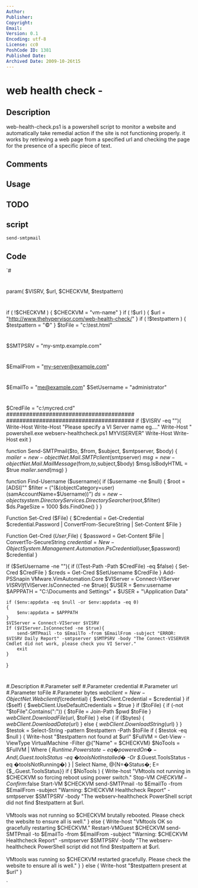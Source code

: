```yaml
---
Author: 
Publisher: 
Copyright: 
Email: 
Version: 0.1
Encoding: utf-8
License: cc0
PoshCode ID: 1381
Published Date: 
Archived Date: 2009-10-26t15
---
```


# web health check - 

## Description

web-health-check.ps1 is a powershell script to monitor a website and automatically take remedial action if the site is not functioning properly. it works by retrieving a web page from a specified url and checking the page for the presence of a specific piece of text.

## Comments



## Usage



## TODO



## script

`send-smtpmail`

## Code

`#
 #
 #
 #
 param( 	$VISRV,
 		$url,
 		$CHECKVM,
 		$testpattern)
 #
 #
 if ( !$CHECKVM ) { $CHECKVM = "vm-name" }
 if ( !$url ) { $url = "http://www.thehypervisor.com/web-health-check/" }
 if ( !$testpattern ) { $testpattern = "©" }
 $toFile = "c:\test.html"
 #
 $SMTPSRV = "my-smtp.example.com"
 #
 $EmailFrom = "my-server@example.com"
 #
 $EmailTo = "me@example.com"
 $SetUsername = "administrator"
 #
 $CredFile = "c:\mycred.crd"
 #######################################
 #######################################
 if ($VISRV -eq ""){
 	Write-Host
 	Write-Host "Please specify a VI Server name eg...."
 	Write-Host "      powershell.exe webserv-healthcheck.ps1 MYVISERVER"
 	Write-Host
 	Write-Host
 	exit
 }
 
 function Send-SMTPmail($to, $from, $subject, $smtpserver, $body) {
 	$mailer = new-object Net.Mail.SMTPclient($smtpserver)
 	$msg = new-object Net.Mail.MailMessage($from,$to,$subject,$body)
 	$msg.IsBodyHTML = $true
 	$mailer.send($msg)
 }
 
 function Find-Username ($username){
 	if ($username -ne $null)
 	{
 		$root = [ADSI]""
 		$filter = ("(&(objectCategory=user)(samAccountName=$Username))")
 		$ds = new-object  system.DirectoryServices.DirectorySearcher($root,$filter)
 		$ds.PageSize = 1000
 		$ds.FindOne()
 	}
 }
 
 Function Set-Cred ($File) {
 	$Credential = Get-Credential
 	$credential.Password | ConvertFrom-SecureString | Set-Content $File
 }
 
 Function Get-Cred ($User,$File) {
 	$password = Get-Content $File | ConvertTo-SecureString
 	$credential = New-Object System.Management.Automation.PsCredential($user,$password)
 	$credential
 }
 
 If ($SetUsername -ne ""){
 	if ((Test-Path -Path $CredFile) -eq $false) {
 		Set-Cred $CredFile
 	}
 	$creds = Get-Cred $SetUsername $CredFile
 }
 Add-PSSnapin VMware.VimAutomation.Core
 $VIServer = Connect-VIServer $VISRV
 If ($VIServer.IsConnected -ne $true){
 	$USER = $env:username
 	$APPPATH = "C:\Documents and Settings\" + $USER + "\Application Data"
 
 	if ($env:appdata -eq $null -or $env:appdata -eq 0)
 	{
 		$env:appdata = $APPPATH
 	}
 	$VIServer = Connect-VIServer $VISRV
 	If ($VIServer.IsConnected -ne $true){
 		send-SMTPmail -to $EmailTo -from $EmailFrom -subject "ERROR: $VISRV Daily Report" -smtpserver $SMTPSRV -body "The Connect-VISERVER Cmdlet did not work, please check you VI Server."
 		exit
 	}
 	
 }
 #
 #.Description
 #.Parameter self
 #.Parameter credential
 #.Parameter url
 #.Parameter toFile
 #.Parameter bytes
     $webclient = New-Object Net.Webclient
     if ($credential) {
         $webClient.Credential = $credential
     }
     if ($self) {
         $webClient.UseDefaultCredentials = $true
     }
     if ($toFile) {
         if (-not "$toFile".Contains(":")) {
             $toFile = Join-Path $pwd $toFile
         }
         $webClient.DownloadFile($url, $toFile)
     } else {
         if ($bytes) {
             $webClient.DownloadData($url)
         } else {
             $webClient.DownloadString($url)
         }
     }
 $testok = Select-String -pattern $testpattern -Path $toFile
 if ( $testok -eq $null ) { 
 	Write-host "$testpattern not found at $url"
 	$FullVM = Get-View -ViewType VirtualMachine -Filter @{"Name" = $CHECKVM}
 	$NoTools = $FullVM | Where {$_.Runtime.Powerstate -eq �poweredOn� -And ($_.Guest.toolsStatus -eq �toolsNotInstalled� -Or $_.Guest.ToolsStatus -eq �toolsNotRunning�) }  | Select Name, @{N=�Status�; E={$_.Guest.ToolsStatus}}
 	if ( $NoTools ) {
 		Write-host "VMtools not running in $CHECKVM so forcing reboot using power switch."
 		Stop-VM $CHECKVM -Confirm:$false
 		Start-VM $CHECKVM
 		send-SMTPmail -to $EmailTo -from $EmailFrom -subject "Warning: $CHECKVM Healthcheck Report" -smtpserver $SMTPSRV -body "The webserv-healthcheck PowerShell script did not find $testpattern at $url.<br /><br />VMtools was not running so $CHECKVM brutally rebooted. Please check the website to ensure all is well."
 		} else {
 		Write-host "VMtools OK so gracefully restarting $CHECKVM."
 		Restart-VMGuest $CHECKVM
 		send-SMTPmail -to $EmailTo -from $EmailFrom -subject "Warning: $CHECKVM Healthcheck Report" -smtpserver $SMTPSRV -body "The webserv-healthcheck PowerShell script did not find $testpattern at $url.<br /><br />VMtools was running so $CHECKVM restarted gracefully. Please check the website to ensure all is well."
 		}
 	} 
 	else { Write-host "$testpattern present at $url" }
 	
`

